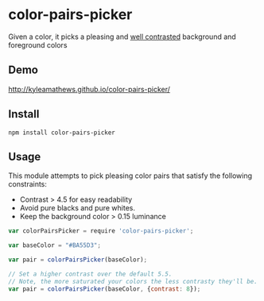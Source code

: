 color-pairs-picker
==================

Given a color, it picks a pleasing and [well contrasted](http://contrastrebellion.com/) background and foreground colors

## Demo
http://kyleamathews.github.io/color-pairs-picker/

## Install
`npm install color-pairs-picker`

## Usage

This module attempts to pick pleasing color pairs that satisfy the
following constraints:

* Contrast > 4.5 for easy readability
* Avoid pure blacks and pure whites.
* Keep the background color > 0.15 luminance

```javascript
var colorPairsPicker = require 'color-pairs-picker';

var baseColor = "#BA55D3";

var pair = colorPairsPicker(baseColor);

// Set a higher contrast over the default 5.5.
// Note, the more saturated your colors the less contrasty they'll be.
var pair = colorPairsPicker(baseColor, {contrast: 8});
